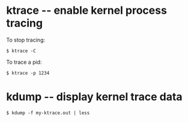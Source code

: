 ktrace -- enable kernel process tracing
=======================================

To stop tracing:

    $ ktrace -C

To trace a pid:

    $ ktrace -p 1234

kdump -- display kernel trace data
==================================

    $ kdump -f my-ktrace.out | less
